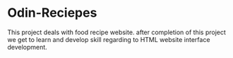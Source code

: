 # Odin-Reciepes
This project deals with food recipe website. 
after completion of this project we get to learn and develop skill regarding to HTML website interface development.
